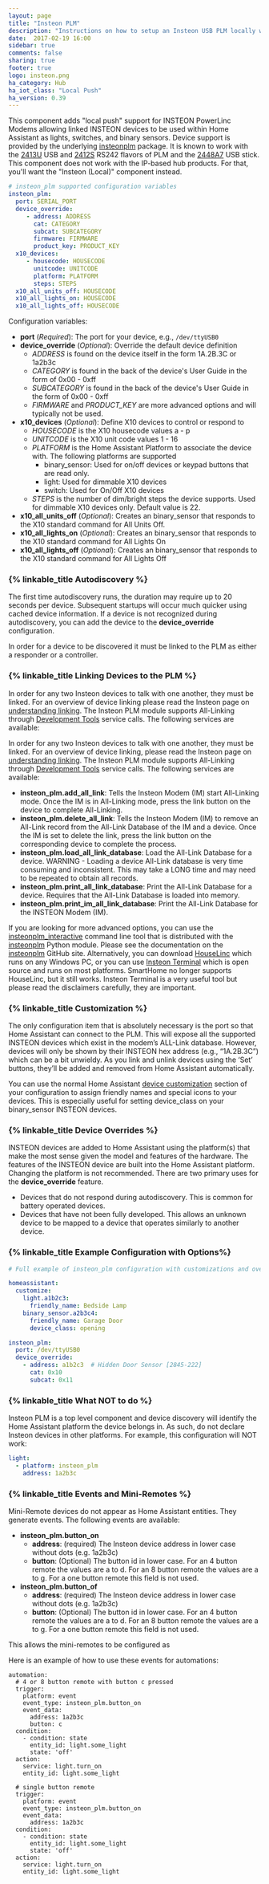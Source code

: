 ```yaml
---
layout: page
title: "Insteon PLM"
description: "Instructions on how to setup an Insteon USB PLM locally within Home Assistant."
date:  2017-02-19 16:00
sidebar: true
comments: false
sharing: true
footer: true
logo: insteon.png
ha_category: Hub
ha_iot_class: "Local Push"
ha_version: 0.39
---
```


This component adds "local push" support for INSTEON PowerLinc Modems allowing
linked INSTEON devices to be used within Home Assistant as lights, switches,
and binary sensors.  Device support is provided by the underlying [insteonplm]
package.  It is known to work with the [2413U] USB and [2412S] RS242 flavors
of PLM and the [2448A7] USB stick.  This component does not work with the 
IP-based hub products.  For that, you'll want the "Insteon (Local)" component 
instead.

[insteonplm]: https://github.com/nugget/python-insteonplm
[2413U]: https://www.insteon.com/powerlinc-modem-usb
[2412S]: https://www.insteon.com/powerlinc-modem-serial
[2448A7]: https://www.smarthome.com/insteon-2448a7-portable-usb-adapter.html


```yaml
# insteon_plm supported configuration variables
insteon_plm:
  port: SERIAL_PORT
  device_override:
     - address: ADDRESS
       cat: CATEGORY
       subcat: SUBCATEGORY
       firmware: FIRMWARE
       product_key: PRODUCT_KEY
  x10_devices:
     - housecode: HOUSECODE
       unitcode: UNITCODE
       platform: PLATFORM
       steps: STEPS
  x10_all_units_off: HOUSECODE
  x10_all_lights_on: HOUSECODE
  x10_all_lights_off: HOUSECODE
```
Configuration variables:
- **port** (*Required*): The port for your device, e.g., `/dev/ttyUSB0`
- **device_override** (*Optional*): Override the default device definition
  - *ADDRESS* is found on the device itself in the form 1A.2B.3C or 1a2b3c
  - *CATEGORY* is found in the back of the device's User Guide in the form of
    0x00 - 0xff
  - *SUBCATEGORY* is found in the back of the device's User Guide in the form 
    of 0x00 - 0xff
  - *FIRMWARE* and *PRODUCT_KEY* are more advanced options and will typically 
    not be used.
- **x10_devices** (*Optional*): Define X10 devices to control or respond to
  - *HOUSECODE* is the X10 housecode values a - p
  - *UNITCODE* is the X10 unit code values 1 - 16
  - *PLATFORM* is the Home Assistant Platform to associate the device with. 
    The following platforms are supported
    - binary_sensor: Used for on/off devices or keypad buttons that are read only.
    - light: Used for dimmable X10 devices
    - switch: Used for On/Off X10 devices
  - *STEPS* is the number of dim/bright steps the device supports. Used for
    dimmable X10 devices only. Default value is 22.
- **x10_all_units_off** (*Optional*): Creates an binary_sensor that responds
  to the X10 standard command for All Units Off.
- **x10_all_lights_on** (*Optional*):  Creates an binary_sensor that responds
  to the X10 standard command for All Lights On
- **x10_all_lights_off** (*Optional*): Creates an binary_sensor that responds
  to the X10 standard command for All Lights Off

### {% linkable_title Autodiscovery %}

The first time autodiscovery runs, the duration may require up to 20 seconds 
per device. Subsequent startups will occur much quicker using cached device
information. If a device is not recognized during autodiscovery, you can add
the device to the **device_override** configuration. 

In order for a device to be discovered it must be linked to the PLM as either
a responder or a controller. 

### {% linkable_title Linking Devices to the PLM %}

In order for any two Insteon devices to talk with one another, they must be 
linked. For an overview of device linking please read the Insteon page on
[understanding linking]. The Insteon PLM module supports All-Linking through 
[Development Tools] service calls. The following services are available:

In order for any two Insteon devices to talk with one another, they must be 
linked. For an overview of device linking, please read the Insteon page on
[understanding linking]. The Insteon PLM module supports All-Linking through 
[Development Tools] service calls. The following services are available:
- **insteon_plm.add_all_link**: Tells the Insteon Modem (IM) start All-Linking 
mode. Once the IM is in All-Linking mode, press the link button on the device 
to complete All-Linking.
- **insteon_plm.delete_all_link**: Tells the Insteon Modem (IM) to remove an 
All-Link record from the All-Link Database of the IM and a device. Once the IM 
is set to delete the link, press the link button on the corresponding device 
to complete the process.
- **insteon_plm.load_all_link_database**: Load the All-Link Database for a 
device. WARNING - Loading a device All-Link database is very time consuming 
and inconsistent. This may take a LONG time and may need to be repeated to 
obtain all records.
- **insteon_plm.print_all_link_database**: Print the All-Link Database for a 
device. Requires that the All-Link Database is loaded into memory.
- **insteon_plm.print_im_all_link_database**: Print the All-Link Database for 
the INSTEON Modem (IM).

If you are looking for more advanced options, you can use the 
[insteonplm_interactive] command line tool that is distributed with the 
[insteonplm] Python module. Please see the documentation on the [insteonplm] 
GitHub site. Alternatively, you can download [HouseLinc] which runs on any 
Windows PC, or you can use [Insteon Terminal] which is open source and runs 
on most platforms. SmartHome no longer supports HouseLinc, but it still 
works. Insteon Terminal is a very useful tool but please read the disclaimers 
carefully, they are important.

[understanding linking]: http://www.insteon.com/support-knowledgebase/2015/1/28/understanding-linking
[Development Tools]: https://www.home-assistant.io/docs/tools/dev-tools/
[HouseLinc]: https://www.smarthome.com/houselinc.html
[Insteon Terminal]: https://github.com/pfrommerd/insteon-terminal
[insteonplm_interactive]: https://github.com/nugget/python-insteonplm#command-line-interface

### {% linkable_title Customization %} 

The only configuration item that is absolutely necessary is the port so that 
Home Assistant can connect to the PLM. This will expose all the supported 
INSTEON devices which exist in the modem’s ALL-Link database. However, devices 
will only be shown by their INSTEON hex address (e.g., “1A.2B.3C”) which can 
be a bit unwieldy. As you link and unlink devices using the ‘Set’ buttons, 
they’ll be added and removed from Home Assistant automatically.

You can use the normal Home Assistant [device customization] section of your
configuration to assign friendly names and special icons to your devices.  This
is especially useful for setting device_class on your binary_sensor INSTEON
devices.

[device customization]: /getting-started/customizing-devices/

### {% linkable_title Device Overrides %} 

INSTEON devices are added to Home Assistant using the platform(s) that make the
most sense given the model and features of the hardware. The features of the 
INSTEON device are built into the Home Assistant platform. Changing the 
platform is not recommended. There are two primary uses for the 
**device_override** feature.
- Devices that do not respond during autodiscovery. This is common for battery
  operated devices.
- Devices that have not been fully developed. This allows an unknown device to
  be mapped to a device that operates similarly to another device.

### {% linkable_title Example Configuration with Options%} 

```yaml
# Full example of insteon_plm configuration with customizations and overrides

homeassistant:
  customize:
    light.a1b2c3:
      friendly_name: Bedside Lamp
    binary_sensor.a2b3c4:
      friendly_name: Garage Door
      device_class: opening

insteon_plm:
  port: /dev/ttyUSB0
  device_override:
    - address: a1b2c3  # Hidden Door Sensor [2845-222]
      cat: 0x10
      subcat: 0x11     
```

### {% linkable_title What NOT to do %}

Insteon PLM is a top level component and device discovery will identify 
the Home Assistant platform the device belongs in. As such, do not 
declare Insteon devices in other platforms. For example, this configuration
will NOT work:

```yaml
light:
  - platform: insteon_plm
    address: 1a2b3c
```

### {% linkable_title Events and Mini-Remotes %}

Mini-Remote devices do not appear as Home Assistant entities. They generate 
events. The following events are available:

- **insteon_plm.button_on**
  - **address**: (required) The Insteon device address in lower case without
    dots (e.g. 1a2b3c)
  - **button**: (Optional) The button id in lower case. For an 4 button remote
    the values are a to d. For an 8 button remote the values are a to g. For
    a one button remote this field is not used.
- **insteon_plm.button_of**
  - **address**: (required) The Insteon device address in lower case without
    dots (e.g. 1a2b3c)
  - **button**: (Optional) The button id in lower case. For an 4 button remote
    the values are a to d. For an 8 button remote the values are a to g. For
    a one button remote this field is not used.

This allows the mini-remotes to be configured as 

Here is an example of how to use these events for automations:

```
automation:
  # 4 or 8 button remote with button c pressed
  trigger:
    platform: event
    event_type: insteon_plm.button_on
    event_data:
      address: 1a2b3c
      button: c
  condition:
    - condition: state
      entity_id: light.some_light
      state: 'off'
  action:
    service: light.turn_on
    entity_id: light.some_light

  # single button remote
  trigger:
    platform: event
    event_type: insteon_plm.button_on
    event_data:
      address: 1a2b3c
  condition:
    - condition: state
      entity_id: light.some_light
      state: 'off'
  action:
    service: light.turn_on
    entity_id: light.some_light
```
